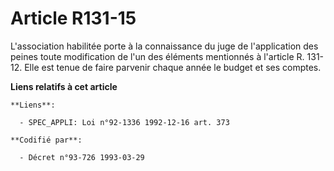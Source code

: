 # Article R131-15

L'association habilitée porte à la connaissance du juge de l'application des peines toute modification de l'un des éléments
mentionnés à l'article R. 131-12. Elle est tenue de faire parvenir chaque année le budget et ses comptes.

**Liens relatifs à cet article**

	**Liens**:

	  - SPEC_APPLI: Loi n°92-1336 1992-12-16 art. 373

	**Codifié par**:

	  - Décret n°93-726 1993-03-29
